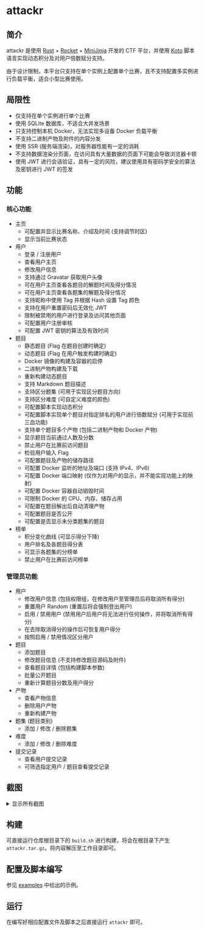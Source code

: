 # attackr

## 简介

attackr 是使用 [Rust](https://www.rust-lang.org) + [Rocket](https://rocket.rs) + [MiniJinja](https://github.com/mitsuhiko/minijinja) 开发的 CTF 平台，并使用 [Koto](https://koto.dev/) 脚本语言实现动态积分及对用户倍数赋分支持。

由于设计限制，本平台只支持在单个实例上配置单个比赛，且不支持配置多实例进行负载平衡，适合小型比赛使用。

## 局限性

- 仅支持在单个实例进行单个比赛
- 使用 SQLite 数据库，不适合大并发场景
- 只支持控制本机 Docker，无法实现多设备 Docker 负载平衡
- 不支持二进制产物及附件的内容分发
- 使用 SSR (服务端渲染)，对服务器性能有一定的消耗
- 不支持数据渲染分页面，在访问具有大量数据的页面下可能会导致浏览器卡顿
- 使用 JWT 进行会话验证，具有一定的风险，建议使用具有密码学安全的算法及密钥进行 JWT 的签发

## 功能

### 核心功能

- 主页
    - 可配置并显示比赛名称、介绍及时间 (支持调节时区)
    - 显示当前比赛状态
- 用户
    - 登录 / 注册用户
    - 查看用户主页
    - 修改用户信息
    - 支持通过 Gravatar 获取用户头像
    - 可在用户主页查看各题目的解题时间及得分情况
    - 可在用户主页查看各题集的解题及得分情况
    - 支持昵称中使用 Tag 并根据 Hash 设置 Tag 颜色
    - 支持在用户重置密码后无效化 JWT
    - 限制被禁用的用户进行登录及访问其他页面
    - 可配置用户注册审核
    - 可配置 JWT 密钥的算法及有效时间
- 题目
    - 静态题目 (Flag 在题目创建时确定) 
    - 动态题目 (Flag 在用户触发构建时确定)
    - Docker 镜像的构建及容器的启停
    - 二进制产物构建及下载
    - 重新构建动态题目
    - 支持 Markdown 题目描述
    - 支持区分题集 (可用于实现区分题目方向)
    - 支持区分难度 (可自定义难度的颜色)
    - 可配置脚本实现动态积分
    - 可配置脚本实现单个题目对指定排名的用户进行倍数赋分 (可用于实现前三血功能)
    - 支持单个题目多个产物 (包括二进制产物和 Docker 产物)
    - 显示题目当前通过人数及分数
    - 禁止用户在比赛前访问题目
    - 检验用户输入 Flag
    - 可配置题目及产物的储存路径
    - 可配置 Docker 监听的地址及端口 (支持 IPv4、IPv6)
    - 可配置 Docker 端口映射 (仅作为对用户的显示，并不能实现功能上的映射)
    - 可配置 Docker 容器自动销毁时间
    - 可限制 Docker 的 CPU、内存、储存占用
    - 可配置在题目解出后自动清理产物
    - 可配置题目是否公开
    - 可配置是否显示未分类题集的题目
- 榜单
    - 积分变化曲线 (可显示得分下降)
    - 用户排名及各题目得分表
    - 可显示各题集的分榜单
    - 禁止用户在比赛前访问榜单

### 管理员功能

- 用户
    - 修改用户信息 (包括权限组，在修改用户至管理员后将取消所有得分)
    - 重置用户 Random (重置后将会强制登出用户)
    - 启用 / 禁用用户 (禁用用户后用户将无法进行任何操作，并将取消所有得分)
    - 在去除取消得分的操作后可恢复用户得分
    - 按照启用 / 禁用情况区分用户
- 题目
    - 添加题目
    - 修改题目信息 (不支持修改题目源码及附件)
    - 查看题目详情 (包括构建脚本参数)
    - 批量公开题目
    - 重新计算题目分数及用户得分
- 产物
    - 查看产物信息
    - 删除用户产物
    - 重新构建产物
- 题集 (题目类别)
    - 添加 / 修改 / 删除题集
- 难度
    - 添加 / 修改 / 删除难度
- 提交记录
    - 查看用户提交记录
    - 可筛选指定用户 / 题目查看提交记录

## 截图

<details>

<summary>显示所有截图</summary>

![](assets/1.webp)

![](assets/2.webp)

![](assets/4.webp)

![](assets/3.webp)

</details>

## 构建

可直接运行仓库根目录下的 `build.sh` 进行构建，将会在根目录下产生 `attackr.tar.gz`。将内容解压至工作目录即可。

## 配置及脚本编写

参见 [examples](examples/) 中给出的示例。

## 运行

在编写好相应配置文件及脚本之后直接运行 `attackr` 即可。
